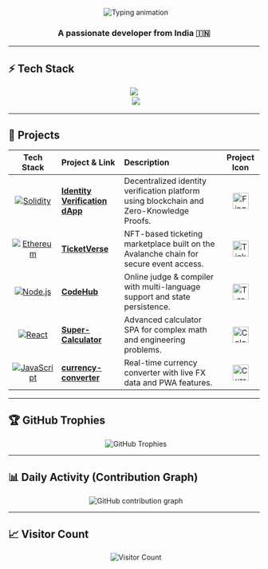 <p align="center">
  <img src="https://readme-typing-svg.herokuapp.com?font=Fira+Code&size=44&duration=2500&pause=900&color=16BFFD&center=true&vCenter=true&width=700&lines=Hi,+I+am+Gourav+Kumar+Bathwal" alt="Typing animation"/>
</p>

<h3 align="center">A passionate developer from India 🇮🇳</h3>

---

## ⚡ Tech Stack
<p align="center">
  <img src="https://skillicons.dev/icons?i=cpp,js,ts,react,nodejs,express,mongodb,solidity,html,css,git,github,vscode,figma&perline=7" />
  <br>
  <img src="https://skillicons.dev/icons?i=redux,python,tailwind,bootstrap,docker,jest,linux,ethereum&perline=7" />
</p>

---

## 🚀 Projects

| Tech Stack | Project & Link | Description | Project Icon |
|:----------:|:---------------|:------------|:------------:|
| [![Solidity](https://skillicons.dev/icons?i=solidity)](https://github.com/Mr-Bathwal/identity-dapp) | [**Identity Verification dApp**](https://github.com/Mr-Bathwal/identity-dapp) | Decentralized identity verification platform using blockchain and Zero-Knowledge Proofs. | <img src="https://cdn-icons-png.flaticon.com/512/3062/3062634.png" width="32" alt="Fingerprint Icon"/> |
| [![Ethereum](https://skillicons.dev/icons?i=ethereum)](https://github.com/Mr-Bathwal/hackathon) | [**TicketVerse**](https://github.com/Mr-Bathwal/hackathon) | NFT-based ticketing marketplace built on the Avalanche chain for secure event access. | <img src="https://cdn-icons-png.flaticon.com/512/786/786432.png" width="32" alt="Ticket Icon"/> |
| [![Node.js](https://skillicons.dev/icons?i=nodejs,express,mongodb)](https://github.com/Mr-Bathwal/CodeHub) | [**CodeHub**](https://github.com/Mr-Bathwal/CodeHub) | Online judge & compiler with multi-language support and state persistence. | <img src="https://cdn-icons-png.flaticon.com/512/2921/2921222.png" width="32" alt="Terminal Icon"/> |
| [![React](https://skillicons.dev/icons?i=react,js)](https://github.com/Mr-Bathwal/Super-Calculator) | [**Super-Calculator**](https://github.com/Mr-Bathwal/Super-Calculator) | Advanced calculator SPA for complex math and engineering problems. | <img src="https://cdn-icons-png.flaticon.com/512/2452/2452650.png" width="32" alt="Calculator Icon"/> |
| [![JavaScript](https://skillicons.dev/icons?i=js)](https://github.com/Mr-Bathwal/currency-converter) | [**currency-converter**](https://github.com/Mr-Bathwal/currency-converter) | Real-time currency converter with live FX data and PWA features. | <img src="https://cdn-icons-png.flaticon.com/512/3135/3135715.png" width="32" alt="Currency Icon"/> |

---

## 🏆 GitHub Trophies
<p align="center">
  <img src="https://github-profile-trophy.vercel.app/?username=Mr-Bathwal&theme=onedark&column=6" alt="GitHub Trophies"/>
</p>

---

## 📊 Daily Activity (Contribution Graph)
<p align="center">
  <img src="https://github-readme-activity-graph.vercel.app/graph?username=Mr-Bathwal&theme=tokyo-night" alt="GitHub contribution graph" />
</p>

---

## 📈 Visitor Count
<p align="center">
  <img src="https://visitor-badge.laobi.icu/badge?page_id=Mr-Bathwal" alt="Visitor Count"/>
</p>
